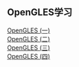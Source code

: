 ## OpenGLES学习
[OpenGLES (一)](https://github.com/TF27674569/OpenGLStudy/blob/master/opengl/OpenGLES%20(%E4%B8%80).md)  </br>
[OpenGLES (二)](https://github.com/TF27674569/OpenGLStudy/blob/master/opengl/OpenGLES%20(%E4%BA%8C).md)  </br>
[OpenGLES (三)](https://github.com/TF27674569/OpenGLStudy/blob/master/opengl/OpenGLES%EF%BC%88%E4%B8%89%EF%BC%89.md)  </br>
[OpenGLES (四)](https://github.com/TF27674569/OpenGLStudy/blob/master/opengl/OpenGLES%EF%BC%88%E5%9B%9B%EF%BC%89.md)  </br>

